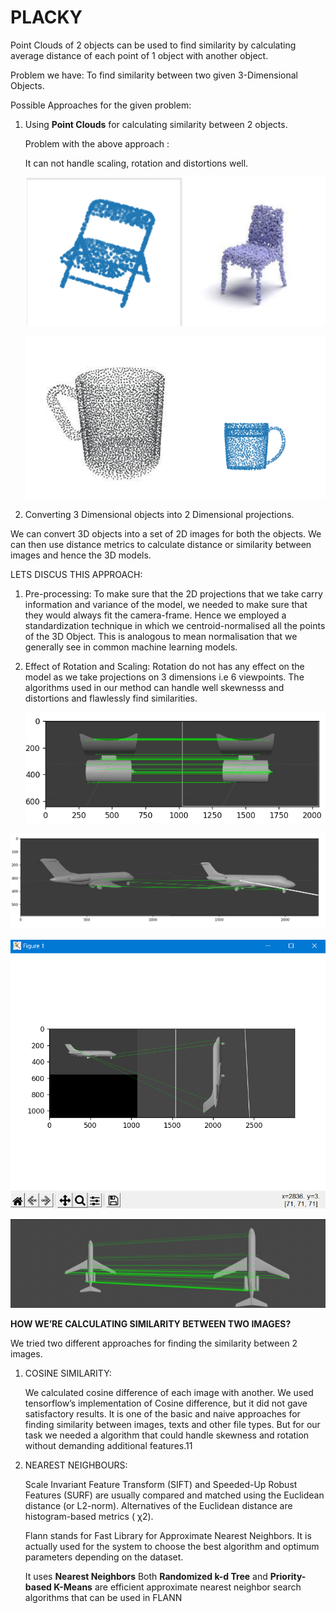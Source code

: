 # PLACKY

Point Clouds of 2 objects can be used to find similarity by calculating average distance of each point of 1 object with another object.

Problem we have: To find similarity between two given 3-Dimensional Objects.

Possible Approaches for the given problem:

1. Using **Point Clouds** for calculating similarity between 2 objects.
    
    Problem with the above approach :
    
    It can not handle scaling, rotation and distortions well.
    
    ![Untitled](images/Untitled.png)
    
    ![Untitled](images/Untitled%201.png)
    
2. Converting 3 Dimensional objects into 2 Dimensional projections.

We can convert 3D objects into a set of 2D images for both the objects. We can then use distance metrics to calculate distance or similarity between images and hence the 3D models.

LETS DISCUS THIS APPROACH:

1. Pre-processing: To make sure that the 2D projections that we take carry information and variance of the model, we needed to make sure that they would always fit the camera-frame. Hence we employed a standardization technique in which we centroid-normalised all the points of the 3D Object. This is analogous to mean normalisation that we generally see in common machine learning models.
2. Effect of Rotation and Scaling: Rotation do not has any effect on the model as we take projections on 3 dimensions i.e 6 viewpoints. The algorithms used in our method can handle well skewnesss and distortions and flawlessly find similarities.
    
    ![Untitled](images/Untitled%202.png)
    

![Untitled](images/Untitled%203.png)

![Untitled](images/Untitled%204.png)

![Untitled](images/Untitled%205.png)

**HOW WE’RE CALCULATING SIMILARITY BETWEEN TWO IMAGES?**

We tried two different approaches for finding the similarity between 2 images.

1. COSINE SIMILARITY:
    
    We calculated cosine difference of each image with another. We used tensorflow’s implementation of Cosine difference, but it did not gave satisfactory results. It is one of the basic and naive approaches for finding similarity between images, texts and other file types. But for our task we needed a algorithm that could handle skewness and rotation without demanding additional features.11
    

1. NEAREST NEIGHBOURS:
    
    Scale Invariant Feature Transform (SIFT) and Speeded-Up Robust Features (SURF) are usually compared and matched using the Euclidean distance (or L2-norm). Alternatives of the Euclidean distance are histogram-based metrics ( χ2).
    
    Flann stands for Fast Library for Approximate Nearest Neighbors. It is actually used for the system to choose the best algorithm and optimum parameters depending on the dataset.
    
    It uses **Nearest Neighbors**
    Both **Randomized k-d Tree**
    and **Priority-based K-Means**
    are efficient approximate nearest neighbor search algorithms that can be used in FLANN